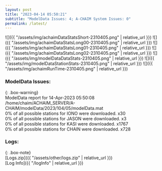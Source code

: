 ```yaml
---
layout: post
title: "2023-04-14 05:50:21"
subtitle: "ModelData Issues: 4; A-CHAIM System Issues: 0"
permalink: /latest/
---
```


![]({{ "/assets/img/achaimDataStatsShort-2310405.png" | relative_url }})
![]({{ "/assets/img/achaimDataStatsLong00-2310405.png" | relative_url }})
![]({{ "/assets/img/achaimDataStatsLong01-2310405.png" | relative_url }})
![]({{ "/assets/img/achaimDataStatsLong02-2310405.png" | relative_url }})
![]({{ "/assets/img/modelDataDataStats-2310405.png" | relative_url }})
![]({{ "/assets/img/modelDataStationStats-2310405.png" | relative_url }})
![]({{ "/assets/img/achaimRunTime-2310405.png" | relative_url }})


### ModelData Issues:  
  
{: .box-warning}  
 ModelData report for 14-Apr-2023 05:50:08   
 /home/chaim/ACHAIM_SERVER/A-CHAIM/modelData/2023/104/05/modelData.mat   
 0% of all possible stations for IONO were downloaded. x30   
 0% of all possible stations for JASON were downloaded. x3   
 0% of all possible stations for KASI were downloaded. x1767   
 0% of all possible stations for CHAIN were downloaded. x728   
  


### Logs:  
  
{: .box-note}  
[Logs.zip]({{ "/assets/other/logs.zip" | relative_url }})  
[Log Info]({{ "/logInfo" | relative_url }})  
